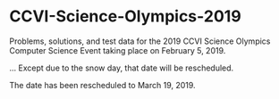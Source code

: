 # CCVI-Science-Olympics-2019

Problems, solutions, and test data for the 2019 CCVI Science Olympics Computer Science Event taking place on February 5, 2019.

... Except due to the snow day, that date will be rescheduled.

The date has been rescheduled to March 19, 2019.
